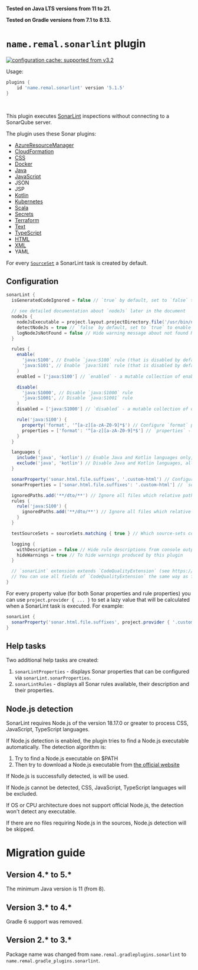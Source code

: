 **Tested on Java LTS versions from <!--property:java-runtime.min-version-->11<!--/property--> to <!--property:java-runtime.max-version-->21<!--/property-->.**

**Tested on Gradle versions from <!--property:gradle-api.min-version-->7.1<!--/property--> to <!--property:gradle-api.max-version-->8.13<!--/property-->.**

# `name.remal.sonarlint` plugin

[![configuration cache: supported from v3.2](https://img.shields.io/static/v1?label=configuration%20cache&message=supported+from+v3.2&color=success)](https://docs.gradle.org/current/userguide/configuration_cache.html)

Usage:

<!--plugin-usage:name.remal.sonarlint-->
```groovy
plugins {
    id 'name.remal.sonarlint' version '5.1.5'
}
```
<!--/plugin-usage-->

&nbsp;

This plugin executes [SonarLint](https://www.sonarlint.org/) inspections without connecting to a SonarQube server.

The plugin uses these Sonar plugins:
<!--sonar-plugins-list-->

* [AzureResourceManager](https://rules.sonarsource.com/azureresourcemanager/)
* [CloudFormation](https://rules.sonarsource.com/cloudformation/)
* [CSS](https://rules.sonarsource.com/css/)
* [Docker](https://rules.sonarsource.com/docker/)
* [Java](https://rules.sonarsource.com/java/)
* [JavaScript](https://rules.sonarsource.com/javascript/)
* JSON
* JSP
* [Kotlin](https://rules.sonarsource.com/kotlin/)
* [Kubernetes](https://rules.sonarsource.com/kubernetes/)
* [Scala](https://rules.sonarsource.com/scala/)
* [Secrets](https://rules.sonarsource.com/secrets/)
* [Terraform](https://rules.sonarsource.com/terraform/)
* [Text](https://rules.sonarsource.com/text/)
* [TypeScript](https://rules.sonarsource.com/typescript/)
* [HTML](https://rules.sonarsource.com/web/)
* [XML](https://rules.sonarsource.com/xml/)
* YAML

<!--/sonar-plugins-list-->

For every [`SourceSet`](https://docs.gradle.org/current/javadoc/org/gradle/api/tasks/SourceSet.html) a SonarLint task is created by default.

## Configuration

```groovy
sonarLint {
  isGeneratedCodeIgnored = false // `true` by default, set to `false` to validate generated code (code inside `./build/`)

  // see detailed documentation about `nodeJs` later in the document
  nodeJs {
    nodeJsExecutable = project.layout.projectDirectory.file('/usr/bin/node') // set path to Node.js executable
    detectNodeJs = true // `false` by default, set to `true` to enable automatic Node.js detection
    logNodeJsNotFound = false // Hide warning message about not found Node.js
  }

  rules {
    enable(
      'java:S100', // Enable `java:S100` rule (that is disabled by default)
      'java:S101', // Enable `java:S101` rule (that is disabled by default)
    )
    enabled = ['java:S100'] // `enabled` - a mutable collection of enabled rules

    disable(
      'java:S1000', // Disable `java:S1000` rule
      'java:S1001', // Disable `java:S1001` rule
    )
    disabled = ['java:S1000'] // `disabled` - a mutable collection of disabled rules

    rule('java:S100') {
      property('format', '^[a-z][a-zA-Z0-9]*$') // Configure `format` property for `java:S100` rule
      properties = ['format': '^[a-z][a-zA-Z0-9]*$'] // `properties` - a mutable map of rule properties
    }
  }

  languages {
    include('java', 'kotlin') // Enable Java and Kotlin languages only, all other languages become disabled
    exclude('java', 'kotlin') // Disable Java and Kotlin languages, all other languages remain enabled
  }

  sonarProperty('sonar.html.file.suffixes', '.custom-html') // Configure `sonar.html.file.suffixes` Sonar property
  sonarProperties = ['sonar.html.file.suffixes': '.custom-html'] // `sonarProperties` - a mutable map of Sonar properties

  ignoredPaths.add('**/dto/**') // Ignore all files which relative path matches `**/dto/**` glob for all rules
  rules {
    rule('java:S100') {
      ignoredPaths.add('**/dto/**') // Ignore all files which relative path matches `**/dto/**` glob for rule `java:S100`
    }
  }

  testSourceSets = sourceSets.matching { true } // Which source-sets contain test sources. Source-sets created by plugins like `name.remal.test-source-sets` are automatically integrated. Most probably, you don't have to configure anything yourself.

  logging {
    withDescription = false // Hide rule descriptions from console output
    hideWarnings = true // To hide warnings produced by this plugin
  }

  // `sonarLint` extension extends `CodeQualityExtension` (see https://docs.gradle.org/current/javadoc/org/gradle/api/plugins/quality/CodeQualityExtension.html).
  // You can use all fields of `CodeQualityExtension` the same way as for `checkstyle`, for example.
}
```

For every property value (for both Sonar properties and rule properties) you can use `project.provider { ... }` to set a lazy value that will be calculated when a SonarLint task is executed. For example:

```groovy
sonarLint {
  sonarProperty('sonar.html.file.suffixes', project.provider { '.custom-html' })
}
```

## Help tasks

Two additional help tasks are created:

1. `sonarLintProperties` - displays Sonar properties that can be configured via `sonarLint.sonarProperties`.
2. `sonarLintRules` - displays all Sonar rules available, their description and their properties.

## Node.js detection

SonarLint requires Node.js of the version <!--property:minSupportedNodeJsVersion-->18.17.0<!--/property--> or greater
to process <!--property:requiringNodeJsLanguagesString-->CSS, JavaScript, TypeScript<!--/property--> languages.

If Node.js detection is enabled, the plugin tries to find a Node.js executable automatically. The detection algorithm is:

1. Try to find a Node.js executable on $PATH
2. Then try to download a Node.js executable from [the official website](https://nodejs.org/en/download)

If Node.js is successfully detected, is will be used.

If Node.js cannot be detected, <!--property:requiringNodeJsLanguagesString-->CSS, JavaScript, TypeScript<!--/property--> languages will be excluded.

If OS or CPU architecture does not support official Node.js, the detection won't detect any executable.

If there are no files requiring Node.js in the sources, Node.js detection will be skipped.

# Migration guide

## Version 4.* to 5.*

The minimum Java version is 11 (from 8).

## Version 3.* to 4.*

Gradle 6 support was removed.

## Version 2.* to 3.*

Package name was changed from `name.remal.gradleplugins.sonarlint` to `name.remal.gradle_plugins.sonarlint`.
